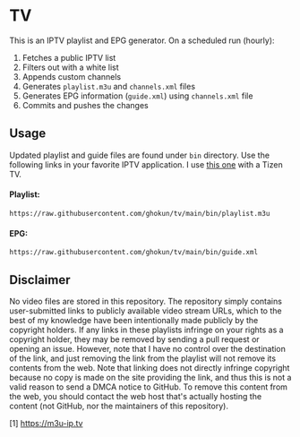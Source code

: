 # TV

This is an IPTV playlist and EPG generator. On a scheduled run (hourly):

1. Fetches a public IPTV list
2. Filters out with a white list
3. Appends custom channels
4. Generates `playlist.m3u` and `channels.xml` files
5. Generates EPG information (`guide.xml`) using `channels.xml` file
6. Commits and pushes the changes

## Usage

Updated playlist and guide files are found under `bin` directory. Use the
following links in your favorite IPTV application. I use [this one](1) with a
Tizen TV.

#### Playlist:

```
https://raw.githubusercontent.com/ghokun/tv/main/bin/playlist.m3u
```

#### EPG:

```
https://raw.githubusercontent.com/ghokun/tv/main/bin/guide.xml
```

## Disclaimer

No video files are stored in this repository. The repository simply contains
user-submitted links to publicly available video stream URLs, which to the best
of my knowledge have been intentionally made publicly by the copyright holders.
If any links in these playlists infringe on your rights as a copyright holder,
they may be removed by sending a pull request or opening an issue. However, note
that I have no control over the destination of the link, and just removing the
link from the playlist will not remove its contents from the web. Note that
linking does not directly infringe copyright because no copy is made on the site
providing the link, and thus this is not a valid reason to send a DMCA notice to
GitHub. To remove this content from the web, you should contact the web host
that's actually hosting the content (not GitHub, nor the maintainers of this
repository).

[1] https://m3u-ip.tv

